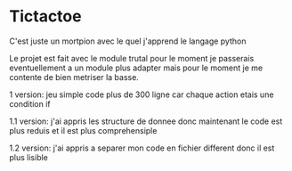 # Tictactoe
C'est juste un mortpion avec le quel j'apprend le langage python

Le projet est fait avec le module trutal pour le moment je passerais eventuellement a un module plus adapter mais pour le moment je me contente de bien metriser la basse.

1 version:
jeu simple code plus de 300 ligne car chaque action etais une condition if

1.1 version:
j'ai appris les structure de donnee donc maintenant le code est plus reduis et il est plus comprehensiple 

1.2 version:
j'ai appris a separer mon code en fichier different donc il est plus lisible 


